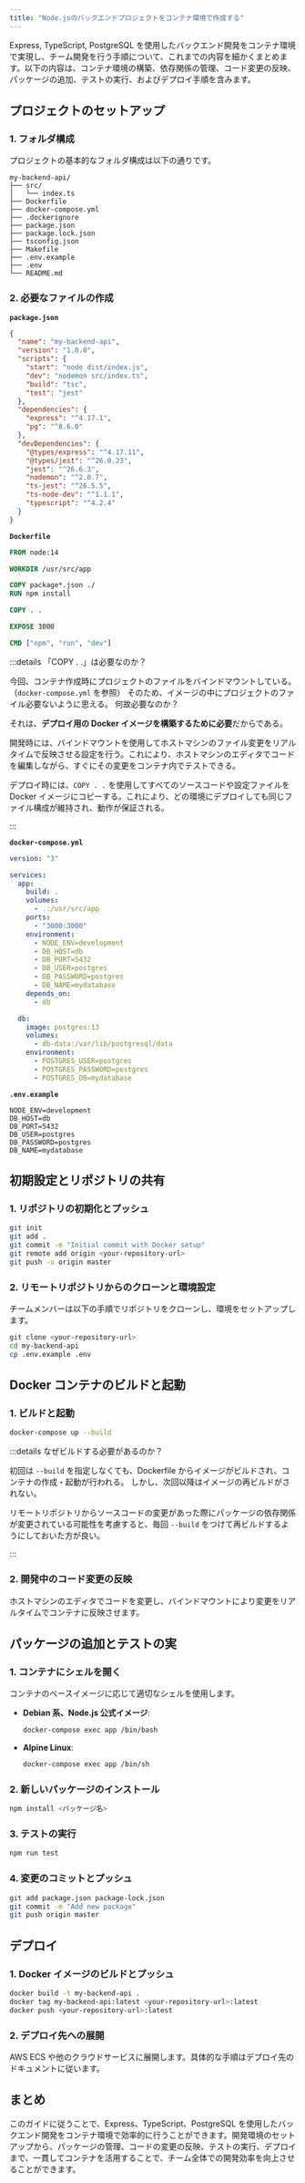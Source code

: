 ```yaml
---
title: "Node.jsのバックエンドプロジェクトをコンテナ環境で作成する"
---
```


Express, TypeScript, PostgreSQL を使用したバックエンド開発をコンテナ環境で実現し、チーム開発を行う手順について、これまでの内容を細かくまとめます。以下の内容は、コンテナ環境の構築、依存関係の管理、コード変更の反映、パッケージの追加、テストの実行、およびデプロイ手順を含みます。

## プロジェクトのセットアップ

### 1. フォルダ構成

プロジェクトの基本的なフォルダ構成は以下の通りです。

```
my-backend-api/
├── src/
│   └── index.ts
├── Dockerfile
├── docker-compose.yml
├── .dockerignore
├── package.json
├── package.lock.json
├── tsconfig.json
├── Makefile
├── .env.example
├── .env
└── README.md
```

### 2. 必要なファイルの作成

**`package.json`**

```json
{
  "name": "my-backend-api",
  "version": "1.0.0",
  "scripts": {
    "start": "node dist/index.js",
    "dev": "nodemon src/index.ts",
    "build": "tsc",
    "test": "jest"
  },
  "dependencies": {
    "express": "^4.17.1",
    "pg": "^8.6.0"
  },
  "devDependencies": {
    "@types/express": "^4.17.11",
    "@types/jest": "^26.0.23",
    "jest": "^26.6.3",
    "nodemon": "^2.0.7",
    "ts-jest": "^26.5.5",
    "ts-node-dev": "^1.1.1",
    "typescript": "^4.2.4"
  }
}
```

**`Dockerfile`**

```Dockerfile
FROM node:14

WORKDIR /usr/src/app

COPY package*.json ./
RUN npm install

COPY . .

EXPOSE 3000

CMD ["npm", "run", "dev"]
```

:::details 「COPY . .」は必要なのか？

今回、コンテナ作成時にプロジェクトのファイルをバインドマウントしている。（`docker-compose.yml` を参照）
そのため、イメージの中にプロジェクトのファイル必要ないように思える。
何故必要なのか？

それは、**デプロイ用の Docker イメージを構築するために必要**だからである。

開発時には、バインドマウントを使用してホストマシンのファイル変更をリアルタイムで反映させる設定を行う。これにより、ホストマシンのエディタでコードを編集しながら、すぐにその変更をコンテナ内でテストできる。

デプロイ時には、`COPY . .` を使用してすべてのソースコードや設定ファイルを Docker イメージにコピーする。これにより、どの環境にデプロイしても同じファイル構成が維持され、動作が保証される。

:::

**`docker-compose.yml`**

```yaml
version: "3"

services:
  app:
    build: .
    volumes:
      - .:/usr/src/app
    ports:
      - "3000:3000"
    environment:
      - NODE_ENV=development
      - DB_HOST=db
      - DB_PORT=5432
      - DB_USER=postgres
      - DB_PASSWORD=postgres
      - DB_NAME=mydatabase
    depends_on:
      - db

  db:
    image: postgres:13
    volumes:
      - db-data:/var/lib/postgresql/data
    environment:
      - POSTGRES_USER=postgres
      - POSTGRES_PASSWORD=postgres
      - POSTGRES_DB=mydatabase
```

**`.env.example`**

```env
NODE_ENV=development
DB_HOST=db
DB_PORT=5432
DB_USER=postgres
DB_PASSWORD=postgres
DB_NAME=mydatabase
```

## 初期設定とリポジトリの共有

### 1. リポジトリの初期化とプッシュ

```sh
git init
git add .
git commit -m "Initial commit with Docker setup"
git remote add origin <your-repository-url>
git push -u origin master
```

### 2. リモートリポジトリからのクローンと環境設定

チームメンバーは以下の手順でリポジトリをクローンし、環境をセットアップします。

```sh
git clone <your-repository-url>
cd my-backend-api
cp .env.example .env
```

## Docker コンテナのビルドと起動

### 1. ビルドと起動

```sh
docker-compose up --build
```

:::details なぜビルドする必要があるのか？

初回は `--build` を指定しなくても、Dockerfile からイメージがビルドされ、コンテナの作成・起動が行われる。
しかし、次回以降はイメージの再ビルドがされない。

リモートリポジトリからソースコードの変更があった際にパッケージの依存関係が変更されている可能性を考慮すると、毎回 `--build` をつけて再ビルドするようにしておいた方が良い。

:::

### 2. 開発中のコード変更の反映

ホストマシンのエディタでコードを変更し、バインドマウントにより変更をリアルタイムでコンテナに反映させます。

## パッケージの追加とテストの実

### 1. コンテナにシェルを開く

コンテナのベースイメージに応じて適切なシェルを使用します。

- **Debian 系、Node.js 公式イメージ**:

  ```sh
  docker-compose exec app /bin/bash
  ```

- **Alpine Linux**:
  ```sh
  docker-compose exec app /bin/sh
  ```

### 2. 新しいパッケージのインストール

```sh
npm install <パッケージ名>
```

### 3. テストの実行

```sh
npm run test
```

### 4. 変更のコミットとプッシュ

```sh
git add package.json package-lock.json
git commit -m "Add new package"
git push origin master
```

## デプロイ

### 1. Docker イメージのビルドとプッシュ

```sh
docker build -t my-backend-api .
docker tag my-backend-api:latest <your-repository-url>:latest
docker push <your-repository-url>:latest
```

### 2. デプロイ先への展開

AWS ECS や他のクラウドサービスに展開します。具体的な手順はデプロイ先のドキュメントに従います。

## まとめ

このガイドに従うことで、Express、TypeScript、PostgreSQL を使用したバックエンド開発をコンテナ環境で効率的に行うことができます。開発環境のセットアップから、パッケージの管理、コードの変更の反映、テストの実行、デプロイまで、一貫してコンテナを活用することで、チーム全体での開発効率を向上させることができます。
